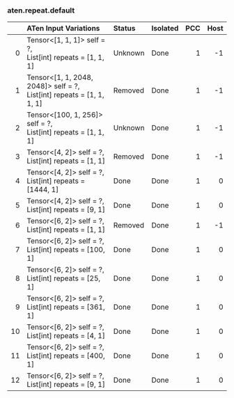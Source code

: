 ### aten.repeat.default
|    | ATen Input Variations                                                    | Status   | Isolated   |   PCC |   Host |
|---:|:-------------------------------------------------------------------------|:---------|:-----------|------:|-------:|
|  0 | Tensor<[1, 1, 1]> self = ?,<br>List[int] repeats = [1, 1, 1]             | Unknown  | Done       |     1 |     -1 |
|  1 | Tensor<[1, 1, 2048, 2048]> self = ?,<br>List[int] repeats = [1, 1, 1, 1] | Removed  | Done       |     1 |     -1 |
|  2 | Tensor<[100, 1, 256]> self = ?,<br>List[int] repeats = [1, 1, 1]         | Unknown  | Done       |     1 |     -1 |
|  3 | Tensor<[4, 2]> self = ?,<br>List[int] repeats = [1, 1]                   | Removed  | Done       |     1 |     -1 |
|  4 | Tensor<[4, 2]> self = ?,<br>List[int] repeats = [1444, 1]                | Done     | Done       |     1 |      0 |
|  5 | Tensor<[4, 2]> self = ?,<br>List[int] repeats = [9, 1]                   | Done     | Done       |     1 |      0 |
|  6 | Tensor<[6, 2]> self = ?,<br>List[int] repeats = [1, 1]                   | Removed  | Done       |     1 |     -1 |
|  7 | Tensor<[6, 2]> self = ?,<br>List[int] repeats = [100, 1]                 | Done     | Done       |     1 |      0 |
|  8 | Tensor<[6, 2]> self = ?,<br>List[int] repeats = [25, 1]                  | Done     | Done       |     1 |      0 |
|  9 | Tensor<[6, 2]> self = ?,<br>List[int] repeats = [361, 1]                 | Done     | Done       |     1 |      0 |
| 10 | Tensor<[6, 2]> self = ?,<br>List[int] repeats = [4, 1]                   | Done     | Done       |     1 |      0 |
| 11 | Tensor<[6, 2]> self = ?,<br>List[int] repeats = [400, 1]                 | Done     | Done       |     1 |      0 |
| 12 | Tensor<[6, 2]> self = ?,<br>List[int] repeats = [9, 1]                   | Done     | Done       |     1 |      0 |

